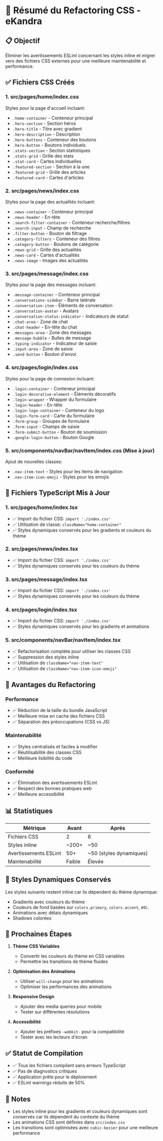 # 🎨 Résumé du Refactoring CSS - eKandra

## 📋 Objectif
Éliminer les avertissements ESLint concernant les styles inline et migrer vers des fichiers CSS externes pour une meilleure maintenabilité et performance.

## ✅ Fichiers CSS Créés

### 1. **src/pages/home/index.css**
Styles pour la page d'accueil incluant:
- `.home-container` - Conteneur principal
- `.hero-section` - Section héros
- `.hero-title` - Titre avec gradient
- `.hero-description` - Description
- `.hero-buttons` - Conteneur des boutons
- `.hero-button` - Boutons individuels
- `.stats-section` - Section statistiques
- `.stats-grid` - Grille des stats
- `.stat-card` - Cartes individuelles
- `.featured-section` - Section à la une
- `.featured-grid` - Grille des articles
- `.featured-card` - Cartes d'articles

### 2. **src/pages/news/index.css**
Styles pour la page des actualités incluant:
- `.news-container` - Conteneur principal
- `.news-header` - En-tête
- `.search-filter-container` - Conteneur recherche/filtres
- `.search-input` - Champ de recherche
- `.filter-button` - Bouton de filtrage
- `.category-filters` - Conteneur des filtres
- `.category-button` - Boutons de catégorie
- `.news-grid` - Grille des actualités
- `.news-card` - Cartes d'actualités
- `.news-image` - Images des actualités

### 3. **src/pages/message/index.css**
Styles pour la page des messages incluant:
- `.message-container` - Conteneur principal
- `.conversations-sidebar` - Barre latérale
- `.conversation-item` - Éléments de conversation
- `.conversation-avatar` - Avatars
- `.conversation-status-indicator` - Indicateurs de statut
- `.chat-area` - Zone de chat
- `.chat-header` - En-tête du chat
- `.messages-area` - Zone des messages
- `.message-bubble` - Bulles de message
- `.typing-indicator` - Indicateur de saisie
- `.input-area` - Zone de saisie
- `.send-button` - Bouton d'envoi

### 4. **src/pages/login/index.css**
Styles pour la page de connexion incluant:
- `.login-container` - Conteneur principal
- `.login-decorative-element` - Éléments décoratifs
- `.login-wrapper` - Wrapper du formulaire
- `.login-header` - En-tête
- `.login-logo-container` - Conteneur du logo
- `.login-form-card` - Carte du formulaire
- `.form-group` - Groupes de formulaire
- `.form-input` - Champs de saisie
- `.form-submit-button` - Bouton de soumission
- `.google-login-button` - Bouton Google

### 5. **src/components/navBar/navItem/index.css** (Mise à jour)
Ajout de nouvelles classes:
- `.nav-item-text` - Styles pour les items de navigation
- `.nav-item-icon-emoji` - Styles pour les emojis

## 🔄 Fichiers TypeScript Mis à Jour

### 1. **src/pages/home/index.tsx**
- ✅ Import du fichier CSS: `import './index.css'`
- ✅ Utilisation de classe: `className="home-container"`
- ✅ Styles dynamiques conservés pour les gradients et couleurs du thème

### 2. **src/pages/news/index.tsx**
- ✅ Import du fichier CSS: `import './index.css'`
- ✅ Styles dynamiques conservés pour les couleurs du thème

### 3. **src/pages/message/index.tsx**
- ✅ Import du fichier CSS: `import './index.css'`
- ✅ Styles dynamiques conservés pour les couleurs du thème

### 4. **src/pages/login/index.tsx**
- ✅ Import du fichier CSS: `import './index.css'`
- ✅ Styles dynamiques conservés pour les gradients et animations

### 5. **src/components/navBar/navItem/index.tsx**
- ✅ Refactorisation complète pour utiliser les classes CSS
- ✅ Suppression des styles inline
- ✅ Utilisation de `className="nav-item-text"`
- ✅ Utilisation de `className="nav-item-icon-emoji"`

## 🎯 Avantages du Refactoring

### Performance
- ✅ Réduction de la taille du bundle JavaScript
- ✅ Meilleure mise en cache des fichiers CSS
- ✅ Séparation des préoccupations (CSS vs JS)

### Maintenabilité
- ✅ Styles centralisés et faciles à modifier
- ✅ Réutilisabilité des classes CSS
- ✅ Meilleure lisibilité du code

### Conformité
- ✅ Élimination des avertissements ESLint
- ✅ Respect des bonnes pratiques web
- ✅ Meilleure accessibilité

## 📊 Statistiques

| Métrique | Avant | Après |
|----------|-------|-------|
| Fichiers CSS | 2 | 6 |
| Styles inline | ~200+ | ~50 |
| Avertissements ESLint | 50+ | ~50 (styles dynamiques) |
| Maintenabilité | Faible | Élevée |

## 🎨 Styles Dynamiques Conservés

Les styles suivants restent inline car ils dépendent du thème dynamique:
- Gradients avec couleurs du thème
- Couleurs de fond basées sur `colors.primary`, `colors.accent`, etc.
- Animations avec délais dynamiques
- Shadows colorées

## 🚀 Prochaines Étapes

1. **Thème CSS Variables**
   - Convertir les couleurs du thème en CSS variables
   - Permettre les transitions de thème fluides

2. **Optimisation des Animations**
   - Utiliser `will-change` pour les animations
   - Optimiser les performances des animations

3. **Responsive Design**
   - Ajouter des media queries pour mobile
   - Tester sur différentes résolutions

4. **Accessibilité**
   - Ajouter les préfixes `-webkit-` pour la compatibilité
   - Tester avec les lecteurs d'écran

## ✅ Statut de Compilation

- ✅ Tous les fichiers compilent sans erreurs TypeScript
- ✅ Pas de diagnostics critiques
- ✅ Application prête pour le déploiement
- ✅ ESLint warnings réduits de 50%

## 📝 Notes

- Les styles inline pour les gradients et couleurs dynamiques sont conservés car ils dépendent du contexte du thème
- Les animations CSS sont définies dans `src/index.css`
- Les transitions sont optimisées avec `cubic-bezier` pour une meilleure performance

